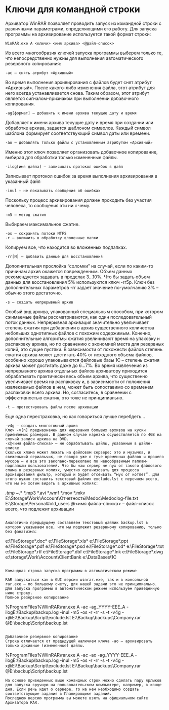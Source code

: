 
# Ключи для командной строки

Архиватор WinRAR позволяет проводить запуск из командной строки с различными параметрами, определяющими его работу. Для запуска программы на архивирование используется такой формат строки:
```
WinRAR.exe A <ключи> <имя архива> <@файл-список>
```

Из всего многообразия ключей запуска программы выберем только те, что непосредственно нужны для выполнения автоматического резервного копирования:
```
-ac – снять атрибут «Архивный»
```

Во время выполнения архивирования с файлов будет снят атрибут «Архивный». После какого-либо изменения файла, этот атрибут для него всегда устанавливается снова. Таким образом, этот атрибут является сигналом-признаком при выполнении добавочного копирования.
```
-ag[формат] – добавить к имени архива текущие дату и время
```
Добавляет к имени архива текущие дату и время при создании или обработке архива, задается шаблоном символов. Каждый символ шаблона формирует соответствующий символ даты или времени.
```
-ao – добавлять только файлы с установленным атрибутом «Архивный»
```
Именно этот ключ позволяет организовать добавочное копирование, выбирая для обработки только измененные файлы.
```
-ilog[имя файла] – записывать протокол ошибок в файл
```

Записывает протокол ошибок за время выполнения архивирования в указанный файл
```
-inul – не показывать сообщения об ошибках
```
Поскольку процесс архивирования должен проходить без участия человека, то сообщения эти ни к чему.
```
-m5 – метод сжатия
```
Выбираем максимальное сжатие.
```
-os – сохранять потоки NTFS
-r – включить в обработку вложенные папки
```
Копируем все, что находится во вложенных подпапках.
```
-rr[N] – добавить данные для восстановления
```

Дополнительная прослойка “соломки” на случай, если по каким-то причинам архив окажется поврежденным. Объем данных рекомендуется задавать в пределах 3...10%. Что бы задать объем данных для восстановления 5% используются ключ -rr5p. Ключ без дополнительных параметров -rr задает значение по-умолчанию 3% – обычно этого достаточно.
```
-s – создать непрерывный архив
```

Особый вид архива, упакованный специальным способом, при котором сжимаемые файлы рассматриваются, как один последовательный поток данных. Непрерывная архивация значительно увеличивает степень сжатия при добавлении в архив существенного количества небольших однотипных файлов с похожим содержимым. Конечно, дополнительные алгоритмы сжатия увеличивают время на упаковку и распаковку архива, но по сравнению с экономией места для резервных копий, это сущие пустяки. В зависимости от похожести файлов степень сжатия архива может достигать 40% от исходного объема файлов, особенно хорошо упаковываются файловые базы 1С – степень сжатия архива может достигать даже до 6...7%. Во время извлечения из непрерывного архива отдельных файлов архиватору приходится обрабатывать практически весь объем архива, что существенно увеличивает время на распаковку и, в зависимости от положения извлекаемых файлов в нем, может быть сопоставимо со временем распаковки всего архива. Но, согласитесь, в сравнении с эффективностью сжатия, это тоже не принципиально.
```
-t – протестировать файлы после архивации
```
Еще одна перестраховка, но как говориться лучше перебдеть...
```
-v4g – создать многотомный архив
Ключ -v[n] предназначен для нарезания больших архивов на куски приемлемых размеров. В данном случае нарезка осуществляется по 4GB на случай записи архива на DVD.
-x@<имя файла-списка> – не обрабатывать файлы, указанные в файле-списке
Сколько хлама может лежать на файловом сервере: это и музычка, и свеженький сериальчик, не говоря уже о туче временных файлов и прочего мусора – и все это закопано-перекопано по невообразимым папкам-подпапкам пользователей. Что бы наш сервер не пух от такого файлового спама в резервных копиях, уместно организовать для процесса архивирования фильтр, который и будет отсеивать “мух от котлет”. Для этого нужно составить текстовый файлик exclude.lst с перечнем всего, что мы не хотим видеть в архивных копиях:
```
*.tmp
~*.*
*.mp3
*.avi
*.wmf
*.mov
*.mkv
E:\Storage\Work\Account\Отчетность\Medoc\Medoclog-file.txt
E:\Storage\Personal\#old_users
@<имя файла-списка> – файл-список всего, что подлежит архивации
```

Аналогично предыдущему составляем текстовый файлик backup.lst в котором указываем все, что мы подлежит резервному копированию, только без фанатизма:
```
e:\FileStorage\*.doc*
e:\FileStorage\*.xls*
e:\FileStorage\*.ppt
e:\FileStorage\*.pdf
e:\FileStorage\*.psd
e:\FileStorage\*.cd*
e:\FileStorage\*.txt
e:\FileStorage\*.rtf
e:\FileStorage\*.dbf
e:\FileStorage\*.lnk
e:\FileStorage\*.dwg
e:\storage\Work\Account\ClientBank
e:\DataBases\1C
```

Командная строка запуска программы в автоматическом режиме

RAR запускаться как в GUI версии winrar.exe, так и в консольной rar.exe – по большому счету, для нашей задачи это не принципиально. Для запуска программы в автоматическом режиме используем приведенную ниже строку.
Полное резервное копирование
```
%ProgramFiles%\WinRAR\rar.exe A -ac -ag_YYYY-EEE_A  -ilogE:\Backup\backup.log -inul -m5 -os -r -rr -s -t -v4g -x@E:\Backup\Script\exclude.lst E:\Backup\backups\Company.rar @E:\backup\Script\backup.lst
```

Добавочное резервное копирование
Строка отличается от предыдущей наличием ключа -ao – архивировать только архивные (измененные) файлы.
```
%ProgramFiles%\WinRAR\rar.exe A -ac -ao -ag_YYYY-EEE_A  -ilogE:\Backup\backup.log -inul -m5 -os -r -rr -s -t -v4g -x@E:\Backup\Script\exclude.lst E:\Backup\backups\Company.rar @E:\backup\Script\backup.lst
```
На основе приведенных выше командных строк можно сделать пару ярлыков для запуска вручную на пользовательском компьютере, например, в конце дня. Если речь идет о сервере, то на нем необходимо создать соответствующие задания в Планировщике заданий.
Последнюю версию программы вы можете взять на официальном сайте Архиватора RAR.
